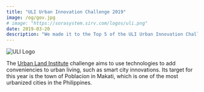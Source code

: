 ```yaml
---
title: "ULI Urban Innovation Challenge 2019"
image: /og/gov.jpg
# image: "https://sorasystem.sirv.com/logos/uli.png"
date: 2019-03-20
description: "We made it to the Top 5 of the ULI Urban Innovation Challenge"
---
```



![ULI Logo](https://sorasystem.sirv.com/logos/uli.png)

The [Urban Land Institute](https://uli.org) challenge aims to use technologies to add conveniencies to urban living, such as smart city innovations. Its target for this year is the town of Poblacion in Makati, which is one of the most urbanized cities in the Philippines. 

<!-- > Update August 2021: SORA Gov is now part of [Hub](/home).  -->

<!-- {{< youtube J6F2_PF2wbo >}} -->

